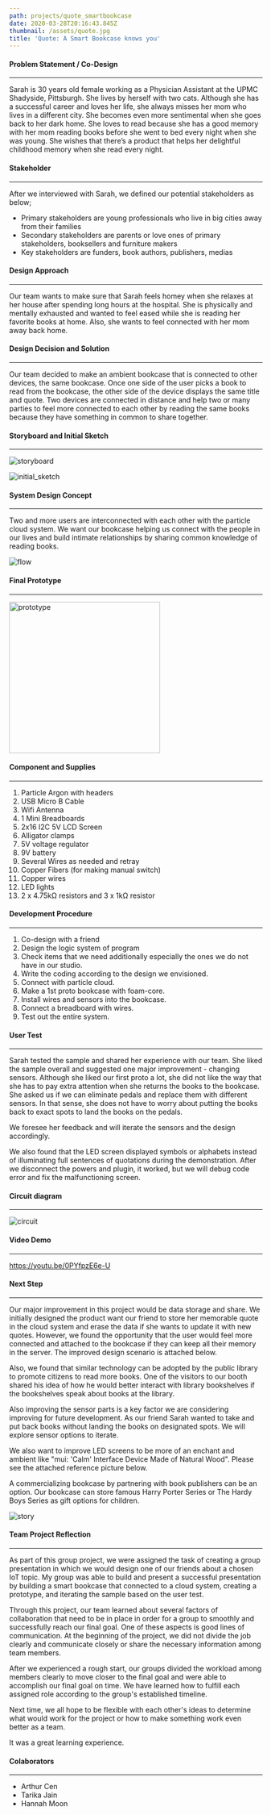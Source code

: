 ```yaml
---
path: projects/quote_smartbookcase
date: 2020-03-28T20:16:43.845Z
thumbnail: /assets/quote.jpg
title: 'Quote: A Smart Bookcase knows you'
---
```

#### Problem Statement / Co-Design
___

Sarah is 30 years old female working as a Physician Assistant at the UPMC Shadyside, Pittsburgh. She lives by herself with two cats. Although she has a successful career and loves her life, she always misses her mom who lives in a different city. She becomes even more sentimental when she goes back to her dark home. She loves to read because she has a good memory with her mom reading books before she went to bed every night when she was young. She wishes that there’s a product that helps her delightful childhood memory when she read every night.

#### Stakeholder
___

After we interviewed with Sarah, we defined our potential stakeholders as below;

- Primary stakeholders are young professionals who live in big cities away from their families
- Secondary stakeholders are parents or love ones of primary stakeholders, booksellers and furniture makers 
- Key stakeholders are funders, book authors, publishers, medias

#### Design Approach
___

Our team wants to make sure that Sarah feels homey when she relaxes at her house after spending long hours at the hospital. She is physically and mentally exhausted and wanted to feel eased while she is reading her favorite books at home. Also, she wants to feel connected with her mom away back home. 

#### Design Decision and Solution
___

Our team decided to make an ambient bookcase that is connected to other devices, the same bookcase. Once one side of the user picks a book to read from the bookcase, the other side of the device displays the same title and quote. Two devices are connected in distance and help two or many parties to feel more connected to each other by reading the same books because they have something in common to share together. 

#### Storyboard and Initial Sketch
___

![storyboard]()

![initial_sketch](${initial_sketch})

#### System Design Concept
___

Two and more users are interconnected with each other with the particle cloud system.  We want our bookcase helping us connect with the people in our lives and build intimate relationships by sharing common knowledge of reading books.  

![flow](${flow})

#### Final Prototype
___

<img src="${prototype}" alt="prototype" style="width: 300px" align="middle"/>

#### Component and Supplies
___

1. Particle Argon with headers
2. USB Micro B Cable
3. Wifi Antenna
4. 1 Mini Breadboards
5. 2x16 I2C 5V LCD Screen
6. Alligator clamps
7. 5V voltage regulator
8. 9V battery
9. Several Wires as needed and retray
10. Copper Fibers (for making manual switch)
11. Copper wires
12. LED lights
13. 2 x 4.75kΩ resistors and 3 x 1kΩ resistor

#### Development Procedure
___

1. Co-design with a friend
2. Design the logic system of program
3. Check items that we need additionally especially the ones we do not have in our studio.
4. Write the coding according to the design we envisioned.
5. Connect with particle cloud.
6. Make a 1st proto bookcase with foam-core.
7. Install wires and sensors into the bookcase.
8. Connect a breadboard with wires.
9. Test out the entire system.  

#### User Test
___

Sarah tested the sample and shared her experience with our team. She liked the sample overall and suggested one major improvement - changing sensors. Although she liked our first proto a lot, she did not like the way that she has to pay extra attention when she returns the books to the bookcase. She asked us if we can eliminate pedals and replace them with different sensors. In that sense, she does not have to worry about putting the books back to exact spots to land the books on the pedals.

We foresee her feedback and will iterate the sensors and the design accordingly.

We also found that the LED screen displayed symbols or alphabets instead of illuminating full sentences of quotations during the demonstration. After we disconnect the powers and plugin, it worked, but we will debug code error and fix the malfunctioning screen.

#### Circuit diagram
___

![circuit](${circuit})

#### Video Demo
___

https://youtu.be/0PYfpzE6e-U

#### Next Step
___

Our major improvement in this project would be data storage and share. We initially designed the product want our friend to store her memorable quote in the cloud system and erase the data if she wants to update it with new quotes. However, we found the opportunity that the user would feel more connected and attached to the bookcase if they can keep all their memory in the server.  The improved design scenario is attached below.  

Also, we found that similar technology can be adopted by the public library to promote citizens to read more books. One of the visitors to our booth shared his idea of how he would better interact with library bookshelves if the bookshelves speak about books at the library.  

Also improving the sensor parts is a key factor we are considering improving for future development. As our friend Sarah wanted to take and put back books without landing the books on designated spots.  We will explore sensor options to iterate. 

We also want to improve LED screens to be more of an enchant and ambient like "mui: 'Calm' Interface Device Made of Natural Wood".  Please see the attached reference picture below. 

A commercializing bookcase by partnering with book publishers can be an option. Our bookcase can store famous Harry Porter Series or The Hardy Boys Series as gift options for children.  

![story](${story})

#### Team Project Reflection
___

As part of this group project, we were assigned the task of creating a group presentation in which we would design one of our friends about a chosen IoT topic. My group was able to build and present a successful presentation by building a smart bookcase that connected to a cloud system, creating a prototype, and iterating the sample based on the user test. 

Through this project, our team learned about several factors of collaboration that need to be in place in order for a group to smoothly and successfully reach our final goal. One of these aspects is good lines of communication. At the beginning of the project, we did not divide the job clearly and communicate closely or share the necessary information among team members. 

After we experienced a rough start, our groups divided the workload among members clearly to move closer to the final goal and were able to accomplish our final goal on time.  We have learned how to fulfill each assigned role according to the group's established timeline. 

Next time, we all hope to be flexible with each other's ideas to determine what would work for the project or how to make something work even better as a team. 

It was a great learning experience.

#### Colaborators
___

- Arthur Cen
- Tarika Jain
- Hannah Moon
